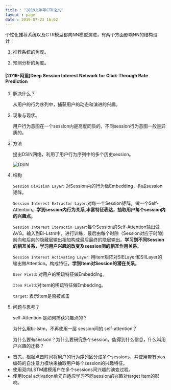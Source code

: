 ```yaml
---
title : "2019上半年CTR论文"
layout : page
date : 2019-07-23 16:02
---
```




个性化推荐系统以及CTR模型都向NN模型演进，有两个方面影响NN的结构设计：

1. 推荐系统的角度。

   

2. 预测分析的角度。





#### [2019-阿里]Deep Session Interest Network for Click-Through Rate Prediction 



1. 解决什么？

   从用户的行为序列中，捕获用户的动态和演进的兴趣。

2. 现象与现状。

     用户行为意图在一个session内是高度同质的，不同session行为意图一般是异质的。

3. 方法

    提出DSIN网络，利用了用户行为序列中的多个历史session。

   <img src="/wiki/static/images/deepctr2019half1.png"  alt="DSIN"/>

4. 结构

   `Session Division Layer`: 对Session内的行为做Embedding，构成session矩阵。

   `Session Interest Extractor Layer`:对每一个Session矩阵，做一个Self-Attention。**学到session内行为关系,丰富特征表达，抽取用户每个session内的兴趣点**。

   `Session Interest Iteractin Layer`:每个Session的Self-Attention输出做AVG。输入到Bi-Lstm中，进行训练，最后由每个时隙（Session对应于时隙)前向和后向的隐藏层输出相加构成最后最终的隐层输出。**学习到不同Session的相互关系，学习用户兴趣的改变及session间的相互作用关系**。

   `Session Interest Activating Layer`: 用item矩阵对SIELayer和SIILayer的输出做Attention。构成特征。**学到Item对Session的潜在关系**。

   `User Field`: 对用户的稀疏特征做Embedding。

   `Item Field`:对item的稀疏特征做Embedding。

   `target`: 表示Item是否被点击

5. 问题与思考？

   self-Attention 是如何捕获兴趣点的？

   为什么用bi-lstm，不再使用一层 session间的 self-attention？

   为什么要有session？为什么要研究多个session，能得到什么信息，什么叫用户兴趣的迁移？

- 首先，根据点击时间将用户的行为序列区分成多个sessions，并使用带有bias编码的自注意力模块来抽取用户每个session的兴趣特征。
- 使用双向LSTM建模用户在多个sessions间兴趣的演变过程。
- 使用local activation单元自适应学习不同session的兴趣对target item的影响。

 